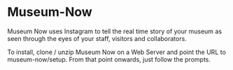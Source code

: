 Museum-Now
==========

Museum Now uses Instagram to tell the real time story of your museum as seen through the eyes of your staff, visitors and collaborators.

To install, clone / unzip Museum Now on a Web Server and point the URL to museum-now/setup. From that point onwards, just follow the prompts.
